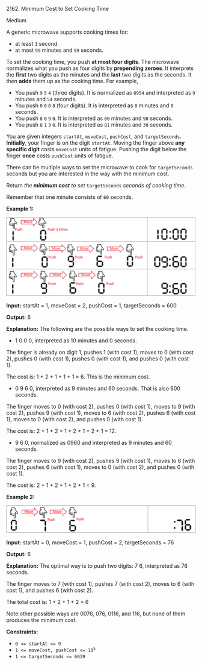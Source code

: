 2162\. Minimum Cost to Set Cooking Time

Medium

A generic microwave supports cooking times for:

*   at least `1` second.
*   at most `99` minutes and `99` seconds.

To set the cooking time, you push **at most four digits**. The microwave normalizes what you push as four digits by **prepending zeroes**. It interprets the **first** two digits as the minutes and the **last** two digits as the seconds. It then **adds** them up as the cooking time. For example,

*   You push `9` `5` `4` (three digits). It is normalized as `0954` and interpreted as `9` minutes and `54` seconds.
*   You push `0` `0` `0` `8` (four digits). It is interpreted as `0` minutes and `8` seconds.
*   You push `8` `0` `9` `0`. It is interpreted as `80` minutes and `90` seconds.
*   You push `8` `1` `3` `0`. It is interpreted as `81` minutes and `30` seconds.

You are given integers `startAt`, `moveCost`, `pushCost`, and `targetSeconds`. **Initially**, your finger is on the digit `startAt`. Moving the finger above **any specific digit** costs `moveCost` units of fatigue. Pushing the digit below the finger **once** costs `pushCost` units of fatigue.

There can be multiple ways to set the microwave to cook for `targetSeconds` seconds but you are interested in the way with the minimum cost.

Return _the **minimum cost** to set_ `targetSeconds` _seconds of cooking time_.

Remember that one minute consists of `60` seconds.

**Example 1:**

![](1.png)

**Input:** startAt = 1, moveCost = 2, pushCost = 1, targetSeconds = 600

**Output:** 6

**Explanation:** The following are the possible ways to set the cooking time. 

- 1 0 0 0, interpreted as 10 minutes and 0 seconds. 

The finger is already on digit 1, pushes 1 (with cost 1), moves to 0 (with cost 2), pushes 0 (with cost 1), pushes 0 (with cost 1), and pushes 0 (with cost 1). 

The cost is: 1 + 2 + 1 + 1 + 1 = 6. This is the minimum cost. 

- 0 9 6 0, interpreted as 9 minutes and 60 seconds. That is also 600 seconds. 

The finger moves to 0 (with cost 2), pushes 0 (with cost 1), moves to 9 (with cost 2), pushes 9 (with cost 1), moves to 6 (with cost 2), pushes 6 (with cost 1), moves to 0 (with cost 2), and pushes 0 (with cost 1). 

The cost is: 2 + 1 + 2 + 1 + 2 + 1 + 2 + 1 = 12. 

- 9 6 0, normalized as 0960 and interpreted as 9 minutes and 60 seconds. 

The finger moves to 9 (with cost 2), pushes 9 (with cost 1), moves to 6 (with cost 2), pushes 6 (with cost 1), moves to 0 (with cost 2), and pushes 0 (with cost 1). 

The cost is: 2 + 1 + 2 + 1 + 2 + 1 = 9. 

**Example 2:**

![](2.png)

**Input:** startAt = 0, moveCost = 1, pushCost = 2, targetSeconds = 76

**Output:** 6

**Explanation:** The optimal way is to push two digits: 7 6, interpreted as 76 seconds. 

The finger moves to 7 (with cost 1), pushes 7 (with cost 2), moves to 6 (with cost 1), and pushes 6 (with cost 2). 

The total cost is: 1 + 2 + 1 + 2 = 6 

Note other possible ways are 0076, 076, 0116, and 116, but none of them produces the minimum cost. 

**Constraints:**

*   `0 <= startAt <= 9`
*   <code>1 <= moveCost, pushCost <= 10<sup>5</sup></code>
*   `1 <= targetSeconds <= 6039`
